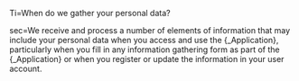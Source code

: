 Ti=When do we gather your personal data?

sec=We receive and process a number of elements of information that may include your personal data when you access and use the {_Application}, particularly when you fill in any information gathering form as part of the {_Application} or when you register or update the information in your user account.
